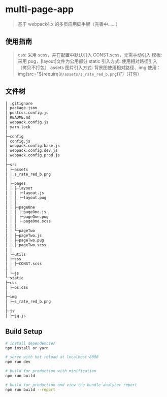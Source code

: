 # multi-page-app

> 基于 webpack4.x 的多页应用脚手架（完善中......）

## 使用指南

> css: 采用 scss，并在配置中默认引入 CONST.scss，无需手动引入
> 模板: 采用 pug，[layout]文件为公用部分
> static 引入方式: 使用相对路径引入（拷贝不打包）
> assets 图片引入方式: 背景图使用相对路径、img 使用：img(src="${require(`@/assets/s_rate_red_b.png`)}")（打包）

## 文件树

```bash
│ .gitignore
│ package.json
│ postcss.config.js
│ README.md
│ webpack.config.js
│ yarn.lock
│  
├─config
│ config.js
│ webpack.config.base.js
│ webpack.config.dev.js
│ webpack.config.prod.js
│  
├─src
│ ├─assets
│ │ s_rate_red_b.png
│ │  
│ ├─pages
│ │ ├─layout
│ │ │ ├─layout.js
│ │ │ ├─layout.pug
│ │ │  
│ │ ├─pageOne
│ │ │ ├─pageOne.js
│ │ │ ├─pageOne.pug
│ │ │ ├─pageOne.scss
│ │ │  
│ │ └─pageTwo
│ │ ├─pageTwo.js
│ │ ├─pageTwo.pug
│ │ ├─pageTwo.scss
│ │  
│ └─utils
│ ├─css
│ │ ├─CONST.scss
│ │  
│ └─js
└─static
├─css
│ ├─bs.css
│  
├─img
│ ├─s_rate_red_b.png
│  
├─js
│ ├─jq.js
```

## Build Setup

```bash
# install dependencies
npm install or yarn

# serve with hot reload at localhost:8080
npm run dev

# build for production with minification
npm run build

# build for production and view the bundle analyzer report
npm run build --report
```
